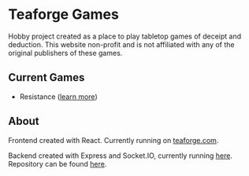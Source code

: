# Teaforge Games

Hobby project created as a place to play tabletop games of deceipt and deduction.
This website non-profit and is not affiliated with any of the original publishers
of these games.

## Current Games

* Resistance ([learn more](https://boardgamegeek.com/boardgame/41114/resistance))

## About

Frontend created with React. Currently running on [teaforge.com](https://teaforge-server.herokuapp.com/).

Backend created with Express and Socket.IO, currently running [here](https://github.com/ThivagarNadarajan/Teaforge-Server). Repository can be found [here](https://github.com/ThivagarNadarajan/Teaforge-Server).




